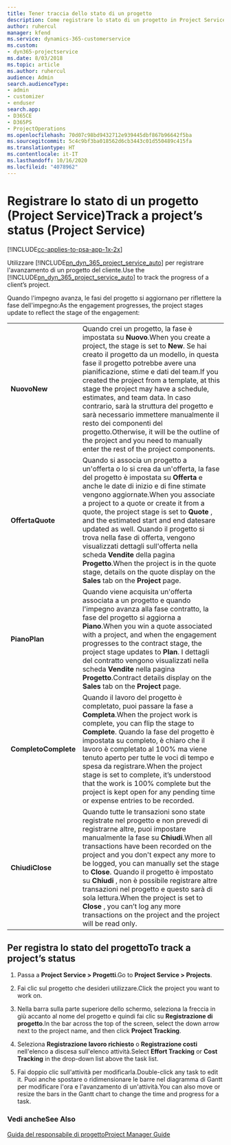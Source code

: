```yaml
---
title: Tener traccia dello stato di un progetto
description: Come registrare lo stato di un progetto in Project Service
author: ruhercul
manager: kfend
ms.service: dynamics-365-customerservice
ms.custom:
- dyn365-projectservice
ms.date: 8/03/2018
ms.topic: article
ms.author: ruhercul
audience: Admin
search.audienceType:
- admin
- customizer
- enduser
search.app:
- D365CE
- D365PS
- ProjectOperations
ms.openlocfilehash: 70d07c98bd9432712e939445dbf867b96642f5ba
ms.sourcegitcommit: 5c4c9bf3ba018562d6cb3443c01d550489c415fa
ms.translationtype: HT
ms.contentlocale: it-IT
ms.lasthandoff: 10/16/2020
ms.locfileid: "4078962"
---
```

# <a name="track-a-projects-status-project-service"></a><span data-ttu-id="bb0da-103">Registrare lo stato di un progetto (Project Service)</span><span class="sxs-lookup"><span data-stu-id="bb0da-103">Track a project’s status (Project Service)</span></span>

[!INCLUDE[cc-applies-to-psa-app-1x-2x](../includes/cc-applies-to-psa-app-1x-2x.md)]

<span data-ttu-id="bb0da-104">Utilizzare [!INCLUDE[pn_dyn_365_project_service_auto](../includes/pn-dyn-365-project-service-auto.md)] per registrare l'avanzamento di un progetto del cliente.</span><span class="sxs-lookup"><span data-stu-id="bb0da-104">Use the [!INCLUDE[pn_dyn_365_project_service_auto](../includes/pn-dyn-365-project-service-auto.md)] to track the progress of a client’s project.</span></span>  

<span data-ttu-id="bb0da-105">Quando l'impegno avanza, le fasi del progetto si aggiornano per riflettere la fase dell'impegno:</span><span class="sxs-lookup"><span data-stu-id="bb0da-105">As the engagement progresses, the project stages update to reflect the stage of the engagement:</span></span>  


|              |                                                                                                                                                                                                                                                                                                  |
|--------------|--------------------------------------------------------------------------------------------------------------------------------------------------------------------------------------------------------------------------------------------------------------------------------------------------|
|   <span data-ttu-id="bb0da-106">**Nuovo**</span><span class="sxs-lookup"><span data-stu-id="bb0da-106">**New**</span></span>    | <span data-ttu-id="bb0da-107">Quando crei un progetto, la fase è impostata su **Nuovo**.</span><span class="sxs-lookup"><span data-stu-id="bb0da-107">When you create a project, the stage is set to **New**.</span></span> <span data-ttu-id="bb0da-108">Se hai creato il progetto da un modello, in questa fase il progetto potrebbe avere una pianificazione, stime e dati del team.</span><span class="sxs-lookup"><span data-stu-id="bb0da-108">If you created the project from a template, at this stage the project may have a schedule, estimates, and team data.</span></span> <span data-ttu-id="bb0da-109">In caso contrario, sarà la struttura del progetto e sarà necessario immettere manualmente il resto dei componenti del progetto.</span><span class="sxs-lookup"><span data-stu-id="bb0da-109">Otherwise, it will be the outline of the project and you need to manually enter the rest of the project components.</span></span> |
|  <span data-ttu-id="bb0da-110">**Offerta**</span><span class="sxs-lookup"><span data-stu-id="bb0da-110">**Quote**</span></span>   |      <span data-ttu-id="bb0da-111">Quando si associa un progetto a un'offerta o lo si crea da un'offerta, la fase del progetto è impostata su **Offerta** e anche le date di inizio e di fine stimate vengono aggiornate.</span><span class="sxs-lookup"><span data-stu-id="bb0da-111">When you associate a project to a quote or create it from a quote, the project stage is set to **Quote** , and the estimated start and end datesare updated as well.</span></span> <span data-ttu-id="bb0da-112">Quando il progetto si trova nella fase di offerta, vengono visualizzati dettagli sull'offerta nella scheda **Vendite** della pagina **Progetto**.</span><span class="sxs-lookup"><span data-stu-id="bb0da-112">When the project is in the quote stage, details on the quote display on the **Sales** tab on the **Project** page.</span></span>      |
|   <span data-ttu-id="bb0da-113">**Piano**</span><span class="sxs-lookup"><span data-stu-id="bb0da-113">**Plan**</span></span>   |                                     <span data-ttu-id="bb0da-114">Quando viene acquisita un'offerta associata a un progetto e quando l'impegno avanza alla fase contratto, la fase del progetto si aggiorna a **Piano**.</span><span class="sxs-lookup"><span data-stu-id="bb0da-114">When you win a quote associated with a project, and when the engagement progresses to the contract stage, the project stage updates to **Plan**.</span></span> <span data-ttu-id="bb0da-115">I dettagli del contratto vengono visualizzati nella scheda **Vendite** nella pagina **Progetto**.</span><span class="sxs-lookup"><span data-stu-id="bb0da-115">Contract details display on the **Sales** tab on the **Project** page.</span></span>                                      |
| <span data-ttu-id="bb0da-116">**Completo**</span><span class="sxs-lookup"><span data-stu-id="bb0da-116">**Complete**</span></span> |                    <span data-ttu-id="bb0da-117">Quando il lavoro del progetto è completato, puoi passare la fase a **Completa**.</span><span class="sxs-lookup"><span data-stu-id="bb0da-117">When the project work is complete, you can flip the stage to **Complete**.</span></span> <span data-ttu-id="bb0da-118">Quando la fase del progetto è impostata su completo, è chiaro che il lavoro è completato al 100% ma viene tenuto aperto per tutte le voci di tempo e spesa da registrare.</span><span class="sxs-lookup"><span data-stu-id="bb0da-118">When the project stage is set to complete, it’s understood that the work is 100% complete but the project is kept open for any pending time or expense entries to be recorded.</span></span>                     |
|  <span data-ttu-id="bb0da-119">**Chiudi**</span><span class="sxs-lookup"><span data-stu-id="bb0da-119">**Close**</span></span>   |           <span data-ttu-id="bb0da-120">Quando tutte le transazioni sono state registrate nel progetto e non prevedi di registrarne altre, puoi impostare manualmente la fase su **Chiudi**.</span><span class="sxs-lookup"><span data-stu-id="bb0da-120">When all transactions have been recorded on the project and you don't expect any more to be logged, you can manually set the stage to **Close**.</span></span> <span data-ttu-id="bb0da-121">Quando il progetto è impostato su **Chiudi** , non è possibile registrare altre transazioni nel progetto e questo sarà di sola lettura.</span><span class="sxs-lookup"><span data-stu-id="bb0da-121">When the project is set to **Close** , you can’t log any more transactions on the project and the project will be read only.</span></span>           |

## <a name="to-track-a-projects-status"></a><span data-ttu-id="bb0da-122">Per registra lo stato del progetto</span><span class="sxs-lookup"><span data-stu-id="bb0da-122">To track a project’s status</span></span>  

1.  <span data-ttu-id="bb0da-123">Passa a **Project Service > Progetti**.</span><span class="sxs-lookup"><span data-stu-id="bb0da-123">Go to **Project Service > Projects**.</span></span>  

2.  <span data-ttu-id="bb0da-124">Fai clic sul progetto che desideri utilizzare.</span><span class="sxs-lookup"><span data-stu-id="bb0da-124">Click the project you want to work on.</span></span>  

3.  <span data-ttu-id="bb0da-125">Nella barra sulla parte superiore dello schermo, seleziona la freccia in giù accanto al nome del progetto e quindi fai clic su **Registrazione di progetto**.</span><span class="sxs-lookup"><span data-stu-id="bb0da-125">In the bar across the top of the screen, select the down arrow next to the project name, and then click **Project Tracking**.</span></span>  

4.  <span data-ttu-id="bb0da-126">Seleziona **Registrazione lavoro richiesto** o **Registrazione costi** nell'elenco a discesa sull'elenco attività.</span><span class="sxs-lookup"><span data-stu-id="bb0da-126">Select **Effort Tracking** or **Cost Tracking** in the drop-down list above the task list.</span></span>  

5.  <span data-ttu-id="bb0da-127">Fai doppio clic sull'attività per modificarla.</span><span class="sxs-lookup"><span data-stu-id="bb0da-127">Double-click any task to edit it.</span></span> <span data-ttu-id="bb0da-128">Puoi anche spostare o ridimensionare le barre nel diagramma di Gantt per modificare l'ora e l'avanzamento di un'attività.</span><span class="sxs-lookup"><span data-stu-id="bb0da-128">You can also move or resize the bars in the Gantt chart to change the time and progress for a task.</span></span>  

### <a name="see-also"></a><span data-ttu-id="bb0da-129">Vedi anche</span><span class="sxs-lookup"><span data-stu-id="bb0da-129">See Also</span></span>  
 [<span data-ttu-id="bb0da-130">Guida del responsabile di progetto</span><span class="sxs-lookup"><span data-stu-id="bb0da-130">Project Manager Guide</span></span>](../psa/project-manager-guide.md)
